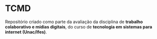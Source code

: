 # TCMD
Repositório criado como parte da avaliação da disciplina de **trabalho colaborativo e mídias digitais**, do curso de **tecnologia em sistemas para internet (Unac/Ifes)**.
